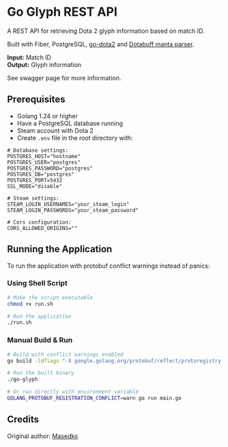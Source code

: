 # Go Glyph REST API

A REST API for retrieving Dota 2 glyph information based on match ID.

Built with Fiber, PostgreSQL, [go-dota2](https://github.com/paralin/go-dota2)
and [Dotabuff manta parser](https://github.com/dotabuff/manta).

**Input:** Match ID  
**Output:** Glyph information

See swagger page for more information.

## Prerequisites

* Golang 1.24 or higher
* Have a PostgreSQL database running
* Steam account with Dota 2
* Create `.env` file in the root directory with:

```
# Database settings:
POSTGRES_HOST="hostname"
POSTGRES_USER="postgres"
POSTGRES_PASSWORD="postgres"
POSTGRES_DB="postgres"
POSTGRES_PORT=5432
SSL_MODE="disable"

# Steam settings:
STEAM_LOGIN_USERNAMES="your_steam_login"
STEAM_LOGIN_PASSWORDS="your_steam_password"

# Cors configuration:
CORS_ALLOWED_ORIGINS=""
```

## Running the Application

To run the application with protobuf conflict warnings instead of panics:

### Using Shell Script

```bash
# Make the script executable
chmod +x run.sh

# Run the application
./run.sh
```

### Manual Build & Run

```bash
# Build with conflict warnings enabled
go build -ldflags "-X google.golang.org/protobuf/reflect/protoregistry.conflictPolicy=warn"

# Run the built binary
./go-glyph

# Or run directly with environment variable
GOLANG_PROTOBUF_REGISTRATION_CONFLICT=warn go run main.go
```

## Credits

Original author: [Masedko](https://github.com/Masedko/glyph)
